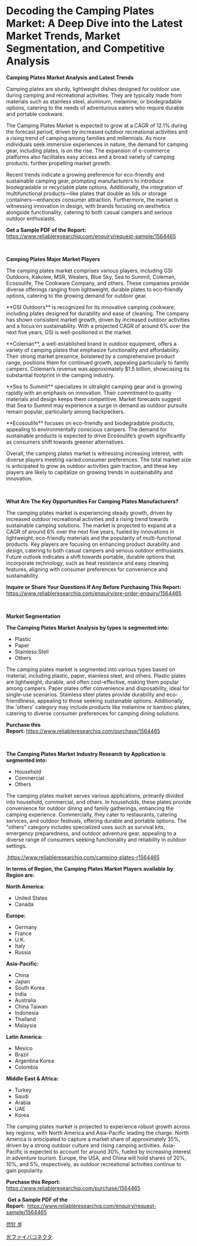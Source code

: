 <p><h1>Decoding the Camping Plates Market: A Deep Dive into the Latest Market Trends, Market Segmentation, and Competitive Analysis</h1></p><p><strong>Camping Plates Market Analysis and Latest Trends</strong></p>
<p><p>Camping plates are sturdy, lightweight dishes designed for outdoor use during camping and recreational activities. They are typically made from materials such as stainless steel, aluminum, melamine, or biodegradable options, catering to the needs of adventurous eaters who require durable and portable cookware.</p><p>The Camping Plates Market is expected to grow at a CAGR of 12.1% during the forecast period, driven by increased outdoor recreational activities and a rising trend of camping among families and millennials. As more individuals seek immersive experiences in nature, the demand for camping gear, including plates, is on the rise. The expansion of e-commerce platforms also facilitates easy access and a broad variety of camping products, further propelling market growth.</p><p>Recent trends indicate a growing preference for eco-friendly and sustainable camping gear, prompting manufacturers to introduce biodegradable or recyclable plate options. Additionally, the integration of multifunctional products—like plates that double as lids or storage containers—enhances consumer attraction. Furthermore, the market is witnessing innovation in design, with brands focusing on aesthetics alongside functionality, catering to both casual campers and serious outdoor enthusiasts.</p></p>
<p><strong>Get a Sample PDF of the Report:&nbsp;</strong> <a href="https://www.reliableresearchiq.com/enquiry/request-sample/1564465?utm_campaign=1102&utm_medium=2&utm_source=Github&utm_content=ia&utm_term=06022025&utm_id=camping-plates">https://www.reliableresearchiq.com/enquiry/request-sample/1564465</a></p>
<p>&nbsp;</p>
<p><strong>Camping Plates Major Market Players</strong></p>
<p><p>The camping plates market comprises various players, including GSI Outdoors, Kakolee, MSR, Wealers, Blue Sky, Sea to Summit, Coleman, Ecosoulife, The Cookware Company, and others. These companies provide diverse offerings ranging from lightweight, durable plates to eco-friendly options, catering to the growing demand for outdoor gear.</p><p>**GSI Outdoors** is recognized for its innovative camping cookware, including plates designed for durability and ease of cleaning. The company has shown consistent market growth, driven by increased outdoor activities and a focus on sustainability. With a projected CAGR of around 6% over the next five years, GSI is well-positioned in the market.</p><p>**Coleman**, a well-established brand in outdoor equipment, offers a variety of camping plates that emphasize functionality and affordability. Their strong market presence, bolstered by a comprehensive product range, positions them for continued growth, appealing particularly to family campers. Coleman’s revenue was approximately $1.5 billion, showcasing its substantial footprint in the camping industry.</p><p>**Sea to Summit** specializes in ultralight camping gear and is growing rapidly with an emphasis on innovation. Their commitment to quality materials and design keeps them competitive. Market forecasts suggest that Sea to Summit may experience a surge in demand as outdoor pursuits remain popular, particularly among backpackers.</p><p>**Ecosoulife** focuses on eco-friendly and biodegradable products, appealing to environmentally conscious campers. The demand for sustainable products is expected to drive Ecosoulife’s growth significantly as consumers shift towards greener alternatives.</p><p>Overall, the camping plates market is witnessing increasing interest, with diverse players meeting varied consumer preferences. The total market size is anticipated to grow as outdoor activities gain traction, and these key players are likely to capitalize on growing trends in sustainability and innovation.</p></p>
<p>&nbsp;</p>
<p><strong>What Are The Key Opportunities For Camping Plates Manufacturers?</strong></p>
<p><p>The camping plates market is experiencing steady growth, driven by increased outdoor recreational activities and a rising trend towards sustainable camping solutions. The market is projected to expand at a CAGR of around 6% over the next five years, fueled by innovations in lightweight, eco-friendly materials and the popularity of multi-functional products. Key players are focusing on enhancing product durability and design, catering to both casual campers and serious outdoor enthusiasts. Future outlook indicates a shift towards portable, durable options that incorporate technology, such as heat resistance and easy cleaning features, aligning with consumer preferences for convenience and sustainability.</p></p>
<p><strong>Inquire or Share Your Questions If Any Before Purchasing This Report:</strong> <a href="https://www.reliableresearchiq.com/enquiry/pre-order-enquiry/1564465?utm_campaign=1102&utm_medium=2&utm_source=Github&utm_content=ia&utm_term=06022025&utm_id=camping-plates">https://www.reliableresearchiq.com/enquiry/pre-order-enquiry/1564465</a></p>
<p>&nbsp;</p>
<p><strong>Market Segmentation</strong></p>
<p><strong>The Camping Plates Market Analysis by types is segmented into:</strong></p>
<p><ul><li>Plastic</li><li>Paper</li><li>Stainless Stell</li><li>Others</li></ul></p>
<p><p>The camping plates market is segmented into various types based on material, including plastic, paper, stainless steel, and others. Plastic plates are lightweight, durable, and often cost-effective, making them popular among campers. Paper plates offer convenience and disposability, ideal for single-use scenarios. Stainless steel plates provide durability and eco-friendliness, appealing to those seeking sustainable options. Additionally, the 'others' category may include products like melamine or bamboo plates, catering to diverse consumer preferences for camping dining solutions.</p></p>
<p><strong>Purchase this Report:&nbsp;</strong><a href="https://www.reliableresearchiq.com/purchase/1564465?utm_campaign=1102&utm_medium=2&utm_source=Github&utm_content=ia&utm_term=06022025&utm_id=camping-plates">https://www.reliableresearchiq.com/purchase/1564465</a></p>
<p>&nbsp;</p>
<p><strong>The Camping Plates Market Industry Research by Application is segmented into:</strong></p>
<p><ul><li>Household</li><li>Commercial</li><li>Others</li></ul></p>
<p><p>The camping plates market serves various applications, primarily divided into household, commercial, and others. In households, these plates provide convenience for outdoor dining and family gatherings, enhancing the camping experience. Commercially, they cater to restaurants, catering services, and outdoor festivals, offering durable and portable options. The "others" category includes specialized uses such as survival kits, emergency preparedness, and outdoor adventure gear, appealing to a diverse range of consumers seeking functionality and reliability in outdoor settings.</p></p>
<p><a href="https://www.reliableresearchiq.com/camping-plates-r1564465?utm_campaign=1102&utm_medium=2&utm_source=Github&utm_content=ia&utm_term=06022025&utm_id=camping-plates">&nbsp;https://www.reliableresearchiq.com/camping-plates-r1564465</a></p>
<p><strong>In terms of Region, the Camping Plates Market Players available by Region are:</strong></p>
<p>
    <p> <strong> North America: </strong>
        <ul>
            <li>United States</li>
            <li>Canada</li>
        </ul>
        </p> 
    <p> <strong> Europe: </strong>
        <ul>
            <li>Germany</li>
            <li>France</li>
            <li>U.K.</li>
            <li>Italy</li>
            <li>Russia</li>
        </ul>
        </p> 
    <p> <strong> Asia-Pacific: </strong>
        <ul>
            <li>China</li>
            <li>Japan</li>
            <li>South Korea</li>
            <li>India</li>
            <li>Australia</li>
            <li>China Taiwan</li>
            <li>Indonesia</li>
            <li>Thailand</li>
            <li>Malaysia</li>
        </ul>
        </p> 
    <p> <strong> Latin America: </strong>
        <ul>
            <li>Mexico</li>
            <li>Brazil</li>
            <li>Argentina Korea</li>
            <li>Colombia</li>
        </ul>
        </p> 
    <p> <strong> Middle East & Africa: </strong>
        <ul>
            <li>Turkey</li>
            <li>Saudi</li>
            <li>Arabia</li>
            <li>UAE</li>
            <li>Korea</li>
        </ul>
    </p>
    </p>
<p><p>The camping plates market is projected to experience robust growth across key regions, with North America and Asia-Pacific leading the charge. North America is anticipated to capture a market share of approximately 35%, driven by a strong outdoor culture and rising camping activities. Asia-Pacific is expected to account for around 30%, fueled by increasing interest in adventure tourism. Europe, the USA, and China will hold shares of 20%, 10%, and 5%, respectively, as outdoor recreational activities continue to gain popularity.</p></p>
<p><strong>Purchase this Report: </strong><a href="https://www.reliableresearchiq.com/purchase/1564465?utm_campaign=1102&utm_medium=2&utm_source=Github&utm_content=ia&utm_term=06022025&utm_id=camping-plates">https://www.reliableresearchiq.com/purchase/1564465</a></p>
<p>&nbsp;<strong>Get a Sample PDF of the Report:&nbsp;&nbsp;</strong><a href="https://www.reliableresearchiq.com/enquiry/request-sample/1564465?utm_campaign=1102&utm_medium=2&utm_source=Github&utm_content=ia&utm_term=06022025&utm_id=camping-plates">https://www.reliableresearchiq.com/enquiry/request-sample/1564465</a></p>
<p><strong></strong></p>
<p><p><a href="https://github.com/laholand/Market-Research-Report-List-7/blob/main/186135435439.md?utm_campaign=1102&utm_medium=2&utm_source=Github&utm_content=ia&utm_term=06022025&utm_id=camping-plates">랩탑 셸</a></p><p><a href="https://github.com/mohamedbakry57/Market-Research-Report-List-6/blob/main/742188935308.md?utm_campaign=1102&utm_medium=2&utm_source=Github&utm_content=ia&utm_term=06022025&utm_id=camping-plates">光ファイバコネクタ</a></p></p>